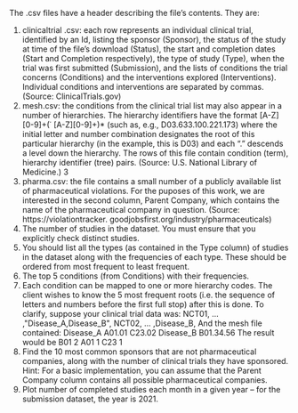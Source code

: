 The .csv files have a header describing the file’s contents. They are:
1. clinicaltrial <year>.csv: each row represents an individual clinical trial, identified by an Id,
listing the sponsor (Sponsor), the status of the study at time of the file’s download (Status), the
start and completion dates (Start and Completion respectively), the type of study (Type), when the
trial was first submitted (Submission), and the lists of conditions the trial concerns (Conditions) and
the interventions explored (Interventions). Individual conditions and interventions are separated by
commas. (Source: ClinicalTrials.gov)
2. mesh.csv: the conditions from the clinical trial list may also appear in a number of hierarchies. The
hierarchy identifiers have the format [A-Z][0-9]+(˙
[A-Z][0-9]+)* (such as, e.g., D03.633.100.221.173)
where the initial letter and number combination designates the root of this particular hierarchy
(in the example, this is D03) and each “.” descends a level down the hierarchy. The rows of this
file contain condition (term), hierarchy identifier (tree) pairs. (Source: U.S. National Library of
Medicine.)
3
3. pharma.csv: the file contains a small number of a publicly available list of pharmaceutical violations.
For the puposes of this work, we are interested in the second column, Parent Company, which contains the name of the pharmaceutical company in question. (Source: https://violationtracker.
goodjobsfirst.org/industry/pharmaceuticals)
1. The number of studies in the dataset. You must ensure that you explicitly check distinct studies.
2. You should list all the types (as contained in the Type column) of studies in the dataset along with
the frequencies of each type. These should be ordered from most frequent to least frequent.
3. The top 5 conditions (from Conditions) with their frequencies.
4. Each condition can be mapped to one or more hierarchy codes. The client wishes to know the 5
most frequent roots (i.e. the sequence of letters and numbers before the first full stop) after this is
done.
To clarify, suppose your clinical trial data was:
NCT01, ... ,"Disease_A,Disease_B",
NCT02, ... ,Disease_B,
And the mesh file contained:
Disease_A A01.01 C23.02
Disease_B B01.34.56
The result would be
B01 2
A01 1
C23 1
5. Find the 10 most common sponsors that are not pharmaceutical companies, along with the number
of clinical trials they have sponsored. Hint: For a basic implementation, you can assume that the
Parent Company column contains all possible pharmaceutical companies.
6. Plot number of completed studies each month in a given year – for the submission dataset, the year
is 2021.
